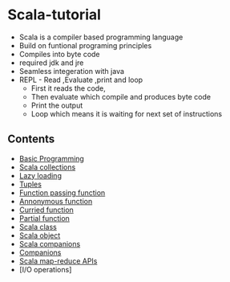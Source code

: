 # Scala-tutorial


* Scala is a compiler based programming language
* Build on funtional programing principles
* Compiles into byte code
* required jdk and jre
* Seamless integeration with java
* REPL - Read ,Evaluate ,print and loop
    * First it reads the code,
    * Then evaluate  which compile and produces byte code
    * Print the output
    * Loop which means it is waiting for next set of instructions

## Contents

* [Basic Programming]()
* [Scala collections]() 
* [Lazy loading]()
* [Tuples]()
* [Function passing function]()
* [Annonymous function]()
* [Curried function]()
* [Partial function]()
* [Scala class]()
* [Scala object]()
* [Scala companions]()
* [Companions]()
* [Scala map-reduce APIs]()
* [I/O operations]
